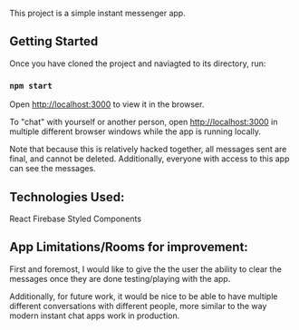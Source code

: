 This project is a simple instant messenger app.

## Getting Started

Once you have cloned the project and naviagted to its directory, run:

### `npm start`

Open [http://localhost:3000](http://localhost:3000) to view it in the browser.

To "chat" with yourself or another person, open [http://localhost:3000](http://localhost:3000) in multiple different browser windows while the app is running locally.

Note that because this is relatively hacked together, all messages sent are final, and cannot be deleted.
Additionally, everyone with access to this app can see the messages.

## Technologies Used:

React
Firebase
Styled Components

## App Limitations/Rooms for improvement:

First and foremost, I would like to give the the user the ability to clear the messages once they are done testing/playing with the app.

Additionally, for future work, it would be nice to be able to have multiple different conversations with different people, more similar to the way modern instant chat apps work in production.
